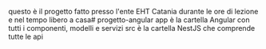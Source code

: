 questo è il progetto fatto presso l'ente EHT Catania
durante le ore di lezione e nel tempo libero a casa# progetto-angular
app è la cartella Angular con tutti i componenti, modelli e servizi
src è la cartella NestJS che comprende tutte le api
